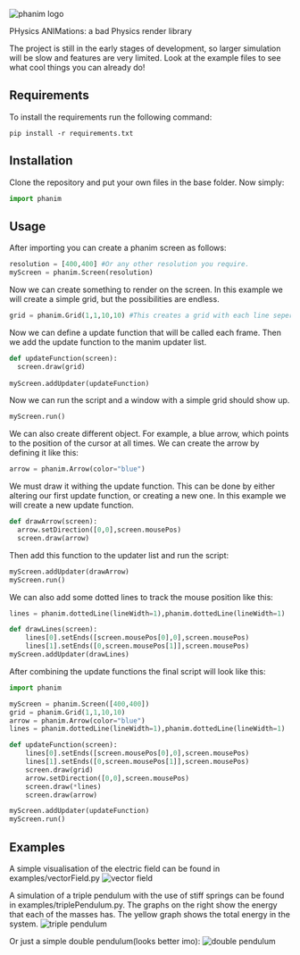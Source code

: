![phanim logo](https://github.com/quirijndaboyy/phanim/blob/main/phanim/icon.png)

PHysics ANIMations: 
a bad Physics render library

The project is still in the early stages of development, so larger simulation will be slow and features are very limited. Look at the example files to see what cool things you can already do!

## Requirements
To install the requirements run the following command:
```
pip install -r requirements.txt
```

## Installation
Clone the repository and put your own files in the base folder. Now simply:

```python
import phanim
```

## Usage

After importing you can create a phanim screen as follows:

```python
resolution = [400,400] #Or any other resolution you require.
myScreen = phanim.Screen(resolution)

```
Now we can create something to render on the screen. In this example we will create a simple grid, but the possibilities are endless.

```python
grid = phanim.Grid(1,1,10,10) #This creates a grid with each line seperated by 1, and 10 lines to each side of the origin.
```

Now we can define a update function that will be called each frame. Then we add the update function to the manim updater list.

```python
def updateFunction(screen):
  screen.draw(grid)
  
myScreen.addUpdater(updateFunction)
```
Now we can run the script and a window with a simple grid should show up.

```python
myScreen.run()
```
We can also create different object. For example, a blue arrow, which points to the position of the cursor at all times.
We can create the arrow by defining it like this:

```python
arrow = phanim.Arrow(color="blue")
```
We must draw it withing the update function. This can be done by either altering our first update function, or creating a new one. In this example we will create a new update function.

```python
def drawArrow(screen):
  arrow.setDirection([0,0],screen.mousePos)
  screen.draw(arrow)
```
Then add this function to the updater list and run the script:

```python
myScreen.addUpdater(drawArrow)
myScreen.run()
```
We can also add some dotted lines to track the mouse position like this:

```python
lines = phanim.dottedLine(lineWidth=1),phanim.dottedLine(lineWidth=1)

def drawLines(screen):
    lines[0].setEnds([screen.mousePos[0],0],screen.mousePos)
    lines[1].setEnds([0,screen.mousePos[1]],screen.mousePos)
myScreen.addUpdater(drawLines)
```

After combining the update functions the final script will look like this:

```python
import phanim

myScreen = phanim.Screen([400,400])
grid = phanim.Grid(1,1,10,10)
arrow = phanim.Arrow(color="blue")
lines = phanim.dottedLine(lineWidth=1),phanim.dottedLine(lineWidth=1)

def updateFunction(screen):
    lines[0].setEnds([screen.mousePos[0],0],screen.mousePos)
    lines[1].setEnds([0,screen.mousePos[1]],screen.mousePos)
    screen.draw(grid)
    arrow.setDirection([0,0],screen.mousePos)
    screen.draw(*lines)
    screen.draw(arrow)

myScreen.addUpdater(updateFunction)
myScreen.run()
```



## Examples

A simple visualisation of the electric field can be found in examples/vectorField.py
![vector field](https://github.com/quirijndaboyy/phanim/blob/main/gifs/vectorFIeld.gif)

A simulation of a triple pendulum with the use of stiff springs can be found in examples/triplePendulum.py. The graphs on the right show the energy that each of the masses has. The yellow graph shows the total energy in the system.
![triple pendulum](https://github.com/quirijndaboyy/phanim/blob/main/gifs/pendulum.gif)

Or just a simple double pendulum(looks better imo):
![double pendulum](https://github.com/quirijndaboyy/phanim/blob/main/gifs/double_pendulum.gif)




